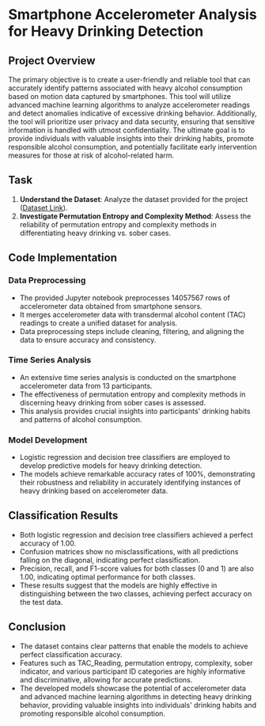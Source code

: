 # Smartphone Accelerometer Analysis for Heavy Drinking Detection

## Project Overview
The primary objective is to create a user-friendly and reliable tool that can accurately identify patterns associated with heavy alcohol consumption based on motion data captured by smartphones. This tool will utilize advanced machine learning algorithms to analyze accelerometer readings and detect anomalies indicative of excessive drinking behavior. Additionally, the tool will prioritize user privacy and data security, ensuring that sensitive information is handled with utmost confidentiality. The ultimate goal is to provide individuals with valuable insights into their drinking habits, promote responsible alcohol consumption, and potentially facilitate early intervention measures for those at risk of alcohol-related harm.

## Task
1. **Understand the Dataset**: Analyze the dataset provided for the project ([Dataset Link](https://archive.ics.uci.edu/dataset/515/bar+crawl+detecting+heavy+drinking)).
2. **Investigate Permutation Entropy and Complexity Method**: Assess the reliability of permutation entropy and complexity methods in differentiating heavy drinking vs. sober cases.

## Code Implementation
### Data Preprocessing
- The provided Jupyter notebook preprocesses 14057567 rows of accelerometer data obtained from smartphone sensors. 
- It merges accelerometer data with transdermal alcohol content (TAC) readings to create a unified dataset for analysis.
- Data preprocessing steps include cleaning, filtering, and aligning the data to ensure accuracy and consistency.

### Time Series Analysis
- An extensive time series analysis is conducted on the smartphone accelerometer data from 13 participants.
- The effectiveness of permutation entropy and complexity methods in discerning heavy drinking from sober cases is assessed.
- This analysis provides crucial insights into participants' drinking habits and patterns of alcohol consumption.

### Model Development
- Logistic regression and decision tree classifiers are employed to develop predictive models for heavy drinking detection.
- The models achieve remarkable accuracy rates of 100%, demonstrating their robustness and reliability in accurately identifying instances of heavy drinking based on accelerometer data.

## Classification Results
- Both logistic regression and decision tree classifiers achieved a perfect accuracy of 1.00.
- Confusion matrices show no misclassifications, with all predictions falling on the diagonal, indicating perfect classification.
- Precision, recall, and F1-score values for both classes (0 and 1) are also 1.00, indicating optimal performance for both classes.
- These results suggest that the models are highly effective in distinguishing between the two classes, achieving perfect accuracy on the test data.

## Conclusion
- The dataset contains clear patterns that enable the models to achieve perfect classification accuracy.
- Features such as TAC_Reading, permutation entropy, complexity, sober indicator, and various participant ID categories are highly informative and discriminative, allowing for accurate predictions.
- The developed models showcase the potential of accelerometer data and advanced machine learning algorithms in detecting heavy drinking behavior, providing valuable insights into individuals' drinking habits and promoting responsible alcohol consumption.

